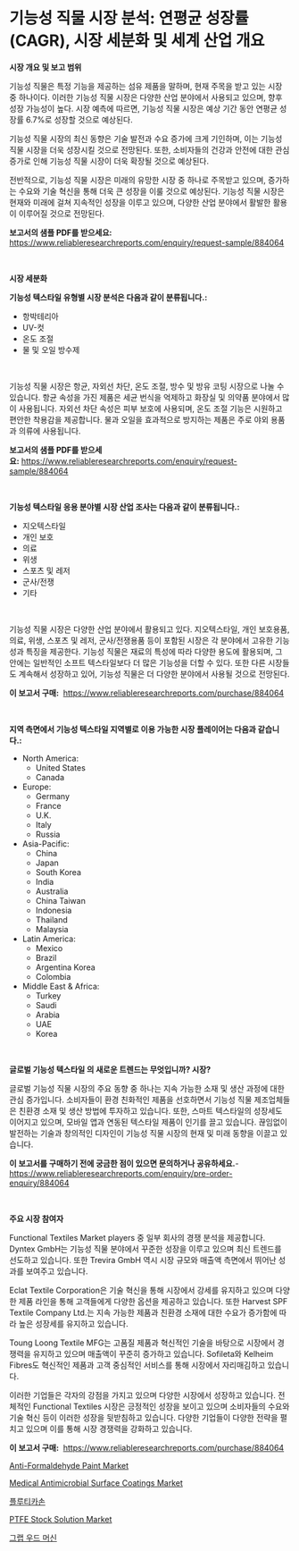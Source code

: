 <p><h1>기능성 직물 시장 분석: 연평균 성장률(CAGR), 시장 세분화 및 세계 산업 개요</h1></p><p><strong>시장 개요 및 보고 범위</strong></p>
<p><p>기능성 직물은 특정 기능을 제공하는 섬유 제품을 말하며, 현재 주목을 받고 있는 시장 중 하나이다. 이러한 기능성 직물 시장은 다양한 산업 분야에서 사용되고 있으며, 향후 성장 가능성이 높다. 시장 예측에 따르면, 기능성 직물 시장은 예상 기간 동안 연평균 성장률 6.7%로 성장할 것으로 예상된다.</p><p>기능성 직물 시장의 최신 동향은 기술 발전과 수요 증가에 크게 기인하며, 이는 기능성 직물 시장을 더욱 성장시킬 것으로 전망된다. 또한, 소비자들의 건강과 안전에 대한 관심 증가로 인해 기능성 직물 시장이 더욱 확장될 것으로 예상된다.</p><p>전반적으로, 기능성 직물 시장은 미래의 유망한 시장 중 하나로 주목받고 있으며, 증가하는 수요와 기술 혁신을 통해 더욱 큰 성장을 이룰 것으로 예상된다. 기능성 직물 시장은 현재와 미래에 걸쳐 지속적인 성장을 이루고 있으며, 다양한 산업 분야에서 활발한 활용이 이루어질 것으로 전망된다.</p></p>
<p><strong>보고서의 샘플 PDF를 받으세요:</strong> <a href="https://www.reliableresearchreports.com/enquiry/request-sample/884064">https://www.reliableresearchreports.com/enquiry/request-sample/884064</a></p>
<p>&nbsp;</p>
<p><strong>시장 세분화</strong></p>
<p><strong>기능성 텍스타일 유형별 시장 분석은 다음과 같이 분류됩니다.:</strong></p>
<p><ul><li>항박테리아</li><li>UV-컷</li><li>온도 조절</li><li>물 및 오일 방수제</li></ul></p>
<p>&nbsp;</p>
<p><p>기능성 직물 시장은 항균, 자외선 차단, 온도 조절, 방수 및 방유 코팅 시장으로 나눌 수 있습니다. 항균 속성을 가진 제품은 세균 번식을 억제하고 화장실 및 의약품 분야에서 많이 사용됩니다. 자외선 차단 속성은 피부 보호에 사용되며, 온도 조절 기능은 시원하고 편안한 착용감을 제공합니다. 물과 오일을 효과적으로 방지하는 제품은 주로 야외 용품과 의류에 사용됩니다.</p></p>
<p><strong>보고서의 샘플 PDF를 받으세요:</strong>&nbsp;<a href="https://www.reliableresearchreports.com/enquiry/request-sample/884064">https://www.reliableresearchreports.com/enquiry/request-sample/884064</a></p>
<p>&nbsp;</p>
<p><strong> 기능성 텍스타일 응용 분야별 시장 산업 조사는 다음과 같이 분류됩니다.:</strong></p>
<p><ul><li>지오텍스타일</li><li>개인 보호</li><li>의료</li><li>위생</li><li>스포츠 및 레저</li><li>군사/전쟁</li><li>기타</li></ul></p>
<p>&nbsp;</p>
<p><p>기능성 직물 시장은 다양한 산업 분야에서 활용되고 있다. 지오텍스타일, 개인 보호용품, 의료, 위생, 스포츠 및 레저, 군사/전쟁용품 등이 포함된 시장은 각 분야에서 고유한 기능성과 특징을 제공한다. 기능성 직물은 재료의 특성에 따라 다양한 용도에 활용되며, 그 안에는 일반적인 소프트 텍스타일보다 더 많은 기능성을 더할 수 있다. 또한 다른 시장들도 계속해서 성장하고 있어, 기능성 직물은 더 다양한 분야에서 사용될 것으로 전망된다.</p></p>
<p><strong>이 보고서 구매:</strong>&nbsp; <a href="https://www.reliableresearchreports.com/purchase/884064">https://www.reliableresearchreports.com/purchase/884064</a></p>
<p>&nbsp;</p>
<p><strong>지역 측면에서 기능성 텍스타일 지역별로 이용 가능한 시장 플레이어는 다음과 같습니다.:</strong></p>
<p><ul>
    <li>
        North America:
        <ul>
            <li>United States</li>
            <li>Canada</li>
        </ul>
    </li>
    <li>
        Europe:
        <ul>
            <li>Germany</li>
            <li>France</li>
            <li>U.K.</li>
            <li>Italy</li>
            <li>Russia</li>
        </ul>
    </li>
    <li>
        Asia-Pacific:
        <ul>
            <li>China</li>
            <li>Japan</li>
            <li>South Korea</li>
            <li>India</li>
            <li>Australia</li>
            <li>China Taiwan</li>
            <li>Indonesia</li>
            <li>Thailand</li>
            <li>Malaysia</li>
        </ul>
    </li>
    <li>
        Latin America:
        <ul>
            <li>Mexico</li>
            <li>Brazil</li>
            <li>Argentina Korea</li>
            <li>Colombia</li>
        </ul>
    </li>
    <li>
        Middle East & Africa:
        <ul>
            <li>Turkey</li>
            <li>Saudi</li>
            <li>Arabia</li>
            <li>UAE</li>
            <li>Korea</li>
        </ul>
    </li>
    </ul></p>
<p>&nbsp;</p>
<p><strong>글로벌 기능성 텍스타일 의 새로운 트렌드는 무엇입니까? 시장?</strong></p>
<p><p>글로벌 기능성 직물 시장의 주요 동향 중 하나는 지속 가능한 소재 및 생산 과정에 대한 관심 증가입니다. 소비자들이 환경 친화적인 제품을 선호하면서 기능성 직물 제조업체들은 친환경 소재 및 생산 방법에 투자하고 있습니다. 또한, 스마트 텍스타일의 성장세도 이어지고 있으며, 모바일 앱과 연동된 텍스타일 제품이 인기를 끌고 있습니다. 끊임없이 발전하는 기술과 창의적인 디자인이 기능성 직물 시장의 현재 및 미래 동향을 이끌고 있습니다.</p></p>
<p><strong>이 보고서를 구매하기 전에 궁금한 점이 있으면 문의하거나 공유하세요.</strong>- <a href="https://www.reliableresearchreports.com/enquiry/pre-order-enquiry/884064">https://www.reliableresearchreports.com/enquiry/pre-order-enquiry/884064</a></p>
<p>&nbsp;</p>
<p><strong>주요 시장 참여자</strong></p>
<p><p>Functional Textiles Market players 중 일부 회사의 경쟁 분석을 제공합니다. Dyntex GmbH는 기능성 직물 분야에서 꾸준한 성장을 이루고 있으며 최신 트렌드를 선도하고 있습니다. 또한 Trevira GmbH 역시 시장 규모와 매출액 측면에서 뛰어난 성과를 보여주고 있습니다.</p><p>Eclat Textile Corporation은 기술 혁신을 통해 시장에서 강세를 유지하고 있으며 다양한 제품 라인을 통해 고객들에게 다양한 옵션을 제공하고 있습니다. 또한 Harvest SPF Textile Company Ltd.는 지속 가능한 제품과 친환경 소재에 대한 수요가 증가함에 따라 높은 성장세를 유지하고 있습니다.</p><p>Toung Loong Textile MFG는 고품질 제품과 혁신적인 기술을 바탕으로 시장에서 경쟁력을 유지하고 있으며 매출액이 꾸준히 증가하고 있습니다. Sofileta와 Kelheim Fibres도 혁신적인 제품과 고객 중심적인 서비스를 통해 시장에서 자리매김하고 있습니다.</p><p>이러한 기업들은 각자의 강점을 가지고 있으며 다양한 시장에서 성장하고 있습니다. 전체적인 Functional Textiles 시장은 긍정적인 성장을 보이고 있으며 소비자들의 수요와 기술 혁신 등이 이러한 성장을 뒷받침하고 있습니다. 다양한 기업들이 다양한 전략을 펼치고 있으며 이를 통해 시장 경쟁력을 강화하고 있습니다.</p></p>
<p><strong>이 보고서 구매:</strong>&nbsp;&nbsp;<a href="https://www.reliableresearchreports.com/purchase/884064">https://www.reliableresearchreports.com/purchase/884064</a></p>
<p><p><a href="https://github.com/gdfhhhj/Market-Research-Report-List-3/blob/main/anti-formaldehyde-paint-market.md">Anti-Formaldehyde Paint Market</a></p><p><a href="https://issuu.com/reportprime-2/docs/medical-antimicrobial-surface-coatings-market-size">Medical Antimicrobial Surface Coatings Market</a></p><p><a href="https://github.com/sougarounis/Market-Research-Report-List-3/blob/main/57833131186.md">플루티카손</a></p><p><a href="https://github.com/RichRobinson5/Market-Research-Report-List-4/blob/main/ptfe-stock-solution-market.md">PTFE Stock Solution Market</a></p><p><a href="https://github.com/vs2869dizt0/Market-Research-Report-List-1/blob/main/73912291187.md">그랩 우드 머신</a></p></p>
